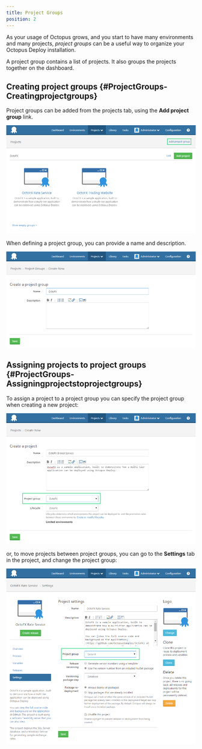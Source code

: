 ```yaml
---
title: Project Groups
position: 2
---
```


As your usage of Octopus grows, and you start to have many environments and many projects, *project groups* can be a useful way to organize your Octopus Deploy installation.

A project group contains a list of projects. It also groups the projects together on the dashboard.

## Creating project groups {#ProjectGroups-Creatingprojectgroups}

Project groups can be added from the projects tab, using the **Add project group** link.

![](/docs/images/3048103/3277849.png "width=500")

When defining a project group, you can provide a name and description.

![](/docs/images/3048103/3277848.png "width=500")

## Assigning projects to project groups {#ProjectGroups-Assigningprojectstoprojectgroups}

To assign a project to a project group you can specify the project group when creating a new project:

![](/docs/images/3048103/3277847.png "width=500")

or, to move projects between project groups, you can go to the **Settings** tab in the project, and change the project group:

![](/docs/images/3048103/3277846.png "width=500")
